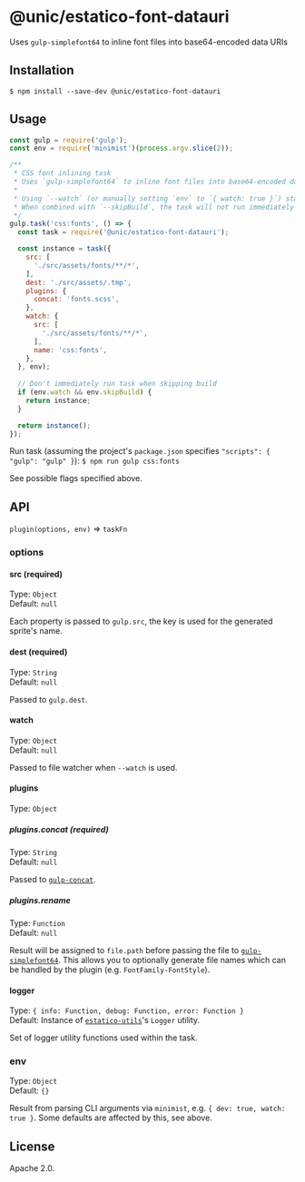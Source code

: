 # @unic/estatico-font-datauri

Uses `gulp-simplefont64` to inline font files into base64-encoded data URIs

## Installation

```
$ npm install --save-dev @unic/estatico-font-datauri
```

## Usage

```js
const gulp = require('gulp');
const env = require('minimist')(process.argv.slice(2));

/**
 * CSS font inlining task
 * Uses `gulp-simplefont64` to inline font files into base64-encoded data URIs
 *
 * Using `--watch` (or manually setting `env` to `{ watch: true }`) starts file watcher
 * When combined with `--skipBuild`, the task will not run immediately but only after changes
 */
gulp.task('css:fonts', () => {
  const task = require('@unic/estatico-font-datauri');

  const instance = task({
    src: [
      './src/assets/fonts/**/*',
    ],
    dest: './src/assets/.tmp',
    plugins: {
      concat: 'fonts.scss',
    },
    watch: {
      src: [
        './src/assets/fonts/**/*',
      ],
      name: 'css:fonts',
    },
  }, env);
  
  // Don't immediately run task when skipping build
  if (env.watch && env.skipBuild) {
    return instance;
  }

  return instance();
});
```

Run task (assuming the project's `package.json` specifies `"scripts": { "gulp": "gulp" }`):
`$ npm run gulp css:fonts`

See possible flags specified above.

## API

`plugin(options, env)` => `taskFn`

### options

#### src (required)

Type: `Object`<br>
Default: `null`

Each property is passed to `gulp.src`, the key is used for the generated sprite's name.

#### dest (required)

Type: `String`<br>
Default: `null`

Passed to `gulp.dest`.

#### watch

Type: `Object`<br>
Default: `null`

Passed to file watcher when `--watch` is used.

#### plugins

Type: `Object`

##### plugins.concat (required)

Type: `String`<br>
Default: `null`

Passed to [`gulp-concat`](https://www.npmjs.com/package/gulp-concat).

##### plugins.rename

Type: `Function`<br>
Default: `null`

Result will be assigned to `file.path` before passing the file to [`gulp-simplefont64`](https://github.com/unic/gulp-simplefont64). This allows you to optionally generate file names which can be handled by the plugin (e.g. `FontFamily-FontStyle`).

#### logger

Type: `{ info: Function, debug: Function, error: Function }`<br>
Default: Instance of [`estatico-utils`](../estatico-utils)'s `Logger` utility.

Set of logger utility functions used within the task.

### env

Type: `Object`<br>
Default: `{}`

Result from parsing CLI arguments via `minimist`, e.g. `{ dev: true, watch: true }`. Some defaults are affected by this, see above.

## License

Apache 2.0.
